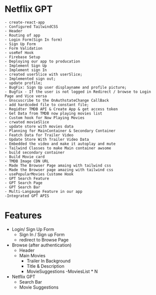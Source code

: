 # Netflix GPT
    - create-react-app
    - Configured TailwindCSS
    - Header
    - Routing of app
    - Login Form(Sign In form)
    - Sign Up Form
    - Form Validation
    - useRef Hook
    - Firebase Setup
    - Deploying our app to producation
    - Implement Sign Up
    - Implement sign In 
    - created userSlice with userSlice;
    - Implemented sign out;
    - update profile;
    - BugFix: Sign Up user displayname and profile picture;
    - Bugfix - If the user is not logged in Redirect / browse to Login Page and Vice versa 
    - Unscuscribe to the OnAuthstateChange CallBack
    - add hardcoded file to constant file;
    - Regidter TMDB API & Create App & get access token
    - Get Data from TMDB now playing movies list
    - Custom hook for Now Playing Movies
    - crwated movieSlice
    - update store with movies data
    - Planning for MainContainer & Secondary Container
    - Featch Data for Trailer Video
    - Update Store With Trailer Video Data
    - Embedded the video and make it autoplay and mute
    - Tailwind Classes to make Main container awsome
    - build secondary container
    - Build Movie card
    - TMDB Image CDN URL
    - Made The Browser Page amaing with tailwind css
    - Made the Browser page amazing with tailwind css
    - usePopularMovies Custome Hook
    - GPT Search Feature 
    - GPT Search Page 
    - GPT Search Bar
    - Multi-Langauge Feature in our app
    -Integrated GPT APIS 


# Features  
- Login/ Sign Up Form  
    - Sign In / Sign  up Form
    - redirect to Browse Page
- Browse  (after authentication)
    - Header
    - Main Movies
        - Trailer In Background
        - Title & Description
        - MovieSuggestions
            -MoviesList * N
- Netflix GPT
    - Search Bar
    - Movie Suggestions
